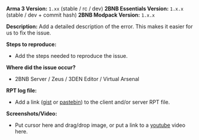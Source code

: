 **Arma 3 Version:** `1.xx` (stable / rc / dev)
**2BNB Essentials Version:** `1.x.x` (stable / dev + commit hash)
**2BNB Modpack Version:** `1.x.x`

**Description:**
Add a detailed description of the error. This makes it easier for us to fix the issue.

**Steps to reproduce:**
- Add the steps needed to reproduce the issue.

**Where did the issue occur?**
- 2BNB Server / Zeus / 3DEN Editor / Virtual Arsenal

**RPT log file:**
- Add a link ([gist](https://gist.github.com) or [pastebin](http://pastebin.com)) to the client and/or server RPT file.

**Screenshots/Video:**
- Put cursor here and drag/drop image, or put a link to a [youtube](https://youtube.com) video here.
